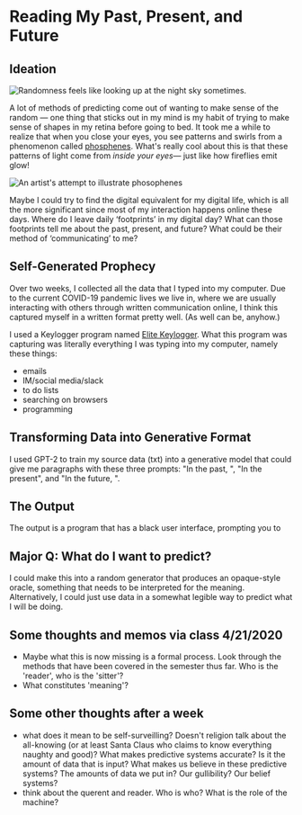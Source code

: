 # Reading My Past, Present, and Future 

## Ideation
![Randomness feels like looking up at the night sky sometimes.](https://cdn.pixabay.com/photo/2017/08/30/01/05/milky-way-2695569__340.jpg)

A lot of  methods of predicting come out of wanting to make sense of the random — one thing that sticks out in my mind is my habit of trying to make sense of shapes in my retina before going to bed. It took me a while to realize that when you close your eyes, you see patterns and swirls from a phenomenon called [phosphenes](https://scienceline.org/2014/12/why-do-we-see-colors-with-our-eyes-closed/). What's really cool about this is that these patterns of light come from _inside your eyes_— just like how fireflies emit glow!

![An artist's attempt to illustrate phosophenes](https://feross.org/images/phosphene-artistic-depiction.gif)

 Maybe I could try to find the digital equivalent for my digital life, which is all the more significant since most of my interaction happens online these days. Where do I leave daily ‘footprints’ in my digital day? What can those footprints tell me about the past, present, and future? What could be their method of ‘communicating’ to me?
 
## Self-Generated Prophecy 

Over two weeks, I collected all the data that I typed into my computer. Due to the current COVID-19 pandemic lives we live in, where we are usually interacting with others through written communication online, I think this captured myself in a written format pretty well. (As well can be, anyhow.)

I used a Keylogger program named [Elite Keylogger](https://www.elitekeyloggers.com/elite-keylogger-mac). What this program was capturing was literally everything I was typing into my computer, namely these things:

- emails
- IM/social media/slack
- to do lists
- searching on browsers
- programming

## Transforming Data into Generative Format ##

I used GPT-2 to train my source data (txt) into a generative model that could give me paragraphs with these three prompts: "In the past, ", "In the present", and "In the future, ".

## The Output 

The output is a program that has a black user interface, prompting you to 

## Major Q: What do I want to predict? ##

I could make this into a random generator that produces an opaque-style oracle, something that needs to be interpreted for the meaning. Alternatively, I could just use data in a somewhat legible way to predict what I will be doing. 

## Some thoughts and memos via class 4/21/2020 ##

- Maybe what this is now missing is a formal process. Look through the methods that have been covered in the semester thus far. Who is the 'reader', who is the 'sitter'? 
- What constitutes 'meaning'?

## Some other thoughts after a week
- what does it mean to be self-surveilling? Doesn't religion talk about the all-knowing (or at least Santa Claus who claims to know everything naughty and good)? What makes predictive systems accurate? Is it the amount of data that is input? What makes us believe in these predictive systems? The amounts of data we put in? Our gullibility? Our belief systems?
- think about the querent and reader. Who is who? What is the role of the machine?